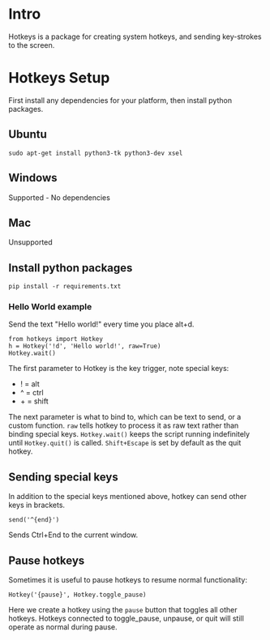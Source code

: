# Intro
Hotkeys is a package for creating system hotkeys, 
and sending key-strokes to the screen.

# Hotkeys Setup
First install any dependencies for your platform, then install python packages.

## Ubuntu
```
sudo apt-get install python3-tk python3-dev xsel
```

## Windows
Supported - No dependencies

## Mac
Unsupported

## Install python packages

```
pip install -r requirements.txt
```

### Hello World example
Send the text "Hello world!" every time you place alt+d.
```
from hotkeys import Hotkey
h = Hotkey('!d', 'Hello world!', raw=True)
Hotkey.wait()
```
The first parameter to Hotkey is the key trigger, note special keys:
* ! = alt
* ^ = ctrl
* \+ = shift
    
The next parameter is what to bind to, which can be text to send, or a custom function.
`raw` tells hotkey to process it as raw text rather than binding special keys. 
`Hotkey.wait()` keeps the script running indefinitely until `Hotkey.quit()` is called.
`Shift+Escape` is set by default as the quit hotkey.

## Sending special keys
In addition to the special keys mentioned above, hotkey can send other keys in brackets.
```
send('^{end}')
```
Sends Ctrl+End to the current window.

## Pause hotkeys
Sometimes it is useful to pause hotkeys to resume normal functionality:

```
Hotkey('{pause}', Hotkey.toggle_pause)
```
Here we create a hotkey using the `pause` button that toggles all other hotkeys.
Hotkeys connected to toggle_pause, unpause, or quit will still operate as normal during pause.
